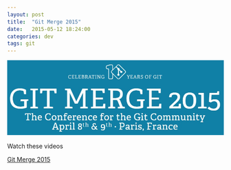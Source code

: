 ```yaml
---
layout: post
title:  "Git Merge 2015"
date:   2015-05-12 18:24:00
categories: dev
tags: git
---
```

![My helpful screenshot](/assets/GitMerge2015.jpg)

Watch these videos

[Git Merge 2015](http://git-merge.com/)
